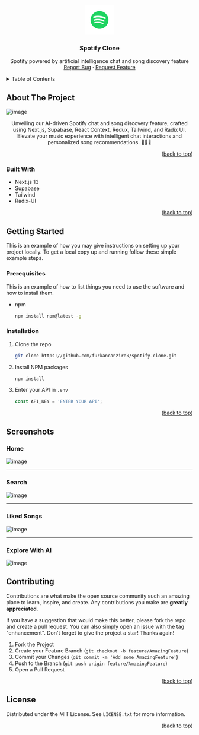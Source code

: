 
<a name="readme-top"></a>

<br />
<div align="center">
  <a href="https://github.com/furkan-can-zirek/spotify-clone">
    <img src="public/images/logo.png" alt="Logo" width="80" height="80">
  </a>

<h3 align="center">Spotify Clone</h3>

  <p align="center">
    Spotify powered by artificial intelligence chat and song discovery feature
    <br />
    <a href="https://github.com/furkan-can-zirek/spotify-clone/issues">Report Bug</a>
    ·
    <a href="https://github.com/furkan-can-zirek/spotify-clone/issues">Request Feature</a>
  </p>
</div>



<!-- TABLE OF CONTENTS -->
<details>
  <summary>Table of Contents</summary>
  <ol>
    <li>
      <a href="#about-the-project">About The Project</a>
      <ul>
        <li><a href="#built-with">Built With</a></li>
      </ul>
    </li>
    <li>
      <a href="#getting-started">Getting Started</a>
      <ul>
        <li><a href="#prerequisites">Prerequisites</a></li>
        <li><a href="#installation">Installation</a></li>
      </ul>
    </li>
    <li><a href="#screenshots">Screenshots</a></li>
    <li><a href="#contributing">Contributing</a></li>
    <li><a href="#license">License</a></li>
  </ol>
</details>



<!-- ABOUT THE PROJECT -->
## About The Project
![image](https://github.com/furkancanzirek/spotify-clone/assets/62845827/cde9c09b-80af-4b2a-8e11-e55399c98eb4)




<p align="center"> Unveiling our AI-driven Spotify chat and song discovery feature, crafted using Next.js, Supabase, React Context, Redux, Tailwind, and Radix UI. Elevate your music experience with intelligent chat interactions and personalized song recommendations. 🎵🤖✨</p>

<p align="right">(<a href="#readme-top">back to top</a>)</p>



### Built With

* Next.js 13
* Supabase
* Tailwind
* Radix-UI

<p align="right">(<a href="#readme-top">back to top</a>)</p>



<!-- GETTING STARTED -->
## Getting Started

This is an example of how you may give instructions on setting up your project locally.
To get a local copy up and running follow these simple example steps.

### Prerequisites

This is an example of how to list things you need to use the software and how to install them.
* npm
  ```sh
  npm install npm@latest -g
  ```

### Installation

1. Clone the repo
   ```sh
   git clone https://github.com/furkancanzirek/spotify-clone.git
   ```
2. Install NPM packages
   ```sh
   npm install
   ```
3. Enter your API in `.env`
   ```js
   const API_KEY = 'ENTER YOUR API';
   ```

<p align="right">(<a href="#readme-top">back to top</a>)</p>




## Screenshots
  ### Home
  ![image](https://github.com/furkancanzirek/spotify-clone/assets/62845827/96b28c2a-5e19-4fa4-9987-72c1d36cc5ef)
    <hr>
  ### Search
  ![image](https://github.com/furkancanzirek/spotify-clone/assets/62845827/e9d1fc39-6a0d-4f1b-a818-639cd4357d7c)
    <hr>
  ### Liked Songs 
  ![image](https://github.com/furkancanzirek/spotify-clone/assets/62845827/51558df8-705b-44ad-84d0-0953cc631944)
    <hr>
  ### Explore With AI
  ![image](https://github.com/furkancanzirek/spotify-clone/assets/62845827/eb47c74b-f7da-4c02-9325-08d8f4654751)


<!-- CONTRIBUTING -->
## Contributing

Contributions are what make the open source community such an amazing place to learn, inspire, and create. Any contributions you make are **greatly appreciated**.

If you have a suggestion that would make this better, please fork the repo and create a pull request. You can also simply open an issue with the tag "enhancement".
Don't forget to give the project a star! Thanks again!

1. Fork the Project
2. Create your Feature Branch (`git checkout -b feature/AmazingFeature`)
3. Commit your Changes (`git commit -m 'Add some AmazingFeature'`)
4. Push to the Branch (`git push origin feature/AmazingFeature`)
5. Open a Pull Request

<p align="right">(<a href="#readme-top">back to top</a>)</p>



<!-- LICENSE -->
## License

Distributed under the MIT License. See `LICENSE.txt` for more information.

<p align="right">(<a href="#readme-top">back to top</a>)</p>

